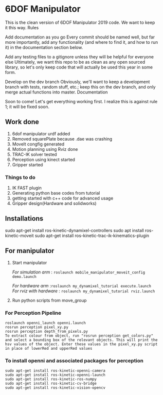 # 6DOF Manipulator

This is the clean version of 6DOF Manipulator 2019 code. We want to keep it this way.
Rules

Add documentation as you go Every commit should be named well, but far more importantly, add any functionality (and where to find it, and how to run it) in the documentation section below.

Add any testing files to a gitignore unless they will be helpful for everyone else Ultimately, we want this repo to be as clean as any open sourced library, so let's only keep code that will actually be used this year in some form.

Develop on the dev branch Obviously, we'll want to keep a development branch with tests, random stuff, etc.; keep this on the dev branch, and only merge actual functions into master.
Documentation

Soon to come! Let's get everything working first. I realize this is against rule 1; it will be fixed soon.


## Work done
 
1. 6dof manipulator urdf added
2. Removed squarePlate because .dae was crashing
3. MoveIt congfig generated
4. Motion planning using Rviz done
5. TRAC-IK solver tested
6. Perception using kinect started
7. Gripper started

### Things to do

1. IK FAST plugin
2. Generating python base codes from tutorial
3. getting started with c++ code for advanced usage
4. Gripper design(Hardware and solidworks)

## Installations 
sudo apt-get install ros-kinetic-dynamixel-controllers
sudo apt install ros-kinetic-moveit
sudo apt-get install ros-kinetic-trac-ik-kinematics-plugin

## For manipulator 
1. Start manipulator
  
   _For simulation arm_ : ```roslaunch mobile_manipulator_moveit_config demo.launch``` 
    
   _For hardware arm_ :```roslaunch my_dynamixel_tutorial execute.launch``` 	  
   _For rviz with hardware_ : ```roslaunch my_dynamixel_tutorial rviz.launch```		 

2.  Run python scripts from move_group

### For Perception Pipeline

    roslaunch openni_launch openni.launch
    rosrun perception pixel_xy.py
    rosrun perception depth_from_pixels.py
    To extract colour from object, run "rosrun perception get_colors.py" and select a bounding box of the relevant objects. This will print the hsv values of the object. Enter these values in the pixel_xy.py script in place of lowerRed and upperRed values

### To install openni and associated packages for perception

    sudo apt-get install ros-kinetic-openni-camera
    sudo apt-get install ros-kinetic-openni-launch
    sudo apt-get install ros-kinetic-ros-numpy
    sudo apt-get install ros-kinetic-cv-bridge
    sudo apt-get install ros-kinetic-vision-opencv

